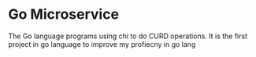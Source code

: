 # Go Microservice

The Go language programs using chi to do CURD operations. It is the first project in go language to improve my profiecny in go lang
